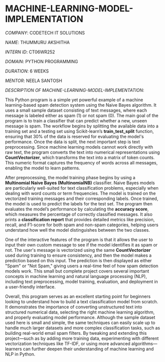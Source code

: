 # MACHINE-LEARNING-MODEL-IMPLEMENTATION

*COMPANY*: CODETECH IT SOLUTIONS

*NAME*: THUMMURU AKSHITHA

*INTERN ID*: CT06WR252

*DOMAIN*: PYTHON PROGRAMMING

*DURATION*: 6 WEEKS

*MENTOR*: NEELA SANTOSH

*DESCRIPTION OF MACHINE-LEARNING-MODEL-IMPLEMENTATION*:

This Python program is a simple yet powerful example of a machine learning-based spam detection system using the Naive Bayes algorithm. It uses a small sample dataset consisting of text messages, where each message is labeled either as spam (1) or not spam (0). The main goal of the program is to train a classifier that can predict whether a new, unseen message is spam. The workflow begins by splitting the available data into a training set and a testing set using Scikit-learn’s **train_test_split** function, ensuring that 30% of the data is reserved for evaluating the model's performance. Once the data is split, the next important step is text preprocessing. Since machine learning models cannot work directly with raw text, the program converts the text into numerical representations using **CountVectorizer**, which transforms the text into a matrix of token counts. This numeric format captures the frequency of words across all messages, enabling the model to learn patterns.

After preprocessing, the model training phase begins by using a **Multinomial Naive Bayes (MultinomialNB)** classifier. Naive Bayes models are particularly well-suited for text classification problems, especially when dealing with word counts or term frequencies. The model is trained on the vectorized training messages and their corresponding labels. Once trained, the model is used to predict the labels for the test set. The program then evaluates the model’s performance by calculating the **accuracy score**, which measures the percentage of correctly classified messages. It also prints a **classification report** that provides detailed metrics like precision, recall, and F1-score for both spam and non-spam categories, helping users understand how well the model distinguishes between the two classes.

One of the interactive features of the program is that it allows the user to input their own custom message to see if the model identifies it as spam or not. The user's message is vectorized using the same **CountVectorizer** used during training to ensure consistency, and then the model makes a prediction based on this input. The prediction is then displayed as either "Spam" or "Not Spam," giving users a real-time feel of how spam detection models work. This small but complete project covers several important concepts in machine learning and natural language processing (NLP), including text preprocessing, model training, evaluation, and deployment in a user-friendly interface.

Overall, this program serves as an excellent starting point for beginners looking to understand how to build a text classification model from scratch. It demonstrates the importance of converting unstructured text into structured numerical data, selecting the right machine learning algorithm, and properly evaluating model performance. Although the sample dataset used here is small and simple, the same techniques can easily scale up to handle much larger datasets and more complex classification tasks, such as building real-world email spam filters. By tweaking and extending this project—such as by adding more training data, experimenting with different vectorization techniques like TF-IDF, or using more advanced algorithms—learners can further deepen their understanding of machine learning and NLP in Python.
